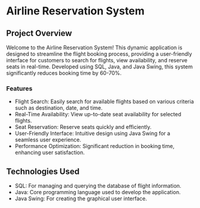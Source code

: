 # **Airline Reservation System**
## **Project Overview**
Welcome to the Airline Reservation System! This dynamic application is designed to streamline the flight booking process, providing a user-friendly interface for customers to search for flights, view availability, and reserve seats in real-time. Developed using SQL, Java, and Java Swing, this system significantly reduces booking time by 60-70%.

### **Features**
* Flight Search: Easily search for available flights based on various criteria such as destination, date, and time.
* Real-Time Availability: View up-to-date seat availability for selected flights.
* Seat Reservation: Reserve seats quickly and efficiently.
* User-Friendly Interface: Intuitive design using Java Swing for a seamless user experience.
* Performance Optimization: Significant reduction in booking time, enhancing user satisfaction.
## **Technologies Used**
* SQL: For managing and querying the database of flight information.
* Java: Core programming language used to develop the application.
* Java Swing: For creating the graphical user interface.
